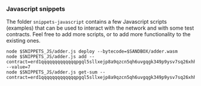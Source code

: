 ### Javascript snippets

The folder `snippets-javascript` contains a few Javascript scripts (examples) that can be used to interact with the network and with some test contracts. Feel free to add more scripts, or to add more functionality to the existing ones.

```
node $SNIPPETS_JS/adder.js deploy --bytecode=$SANDBOX/adder.wasm
node $SNIPPETS_JS/adder.js add --contract=erd1qqqqqqqqqqqqqpgql5sllxejp8a9qzcn5qh6uvgqgk349p9ysv7sq26xhh --value=7
node $SNIPPETS_JS/adder.js get-sum --contract=erd1qqqqqqqqqqqqqpgql5sllxejp8a9qzcn5qh6uvgqgk349p9ysv7sq26xhh
```
